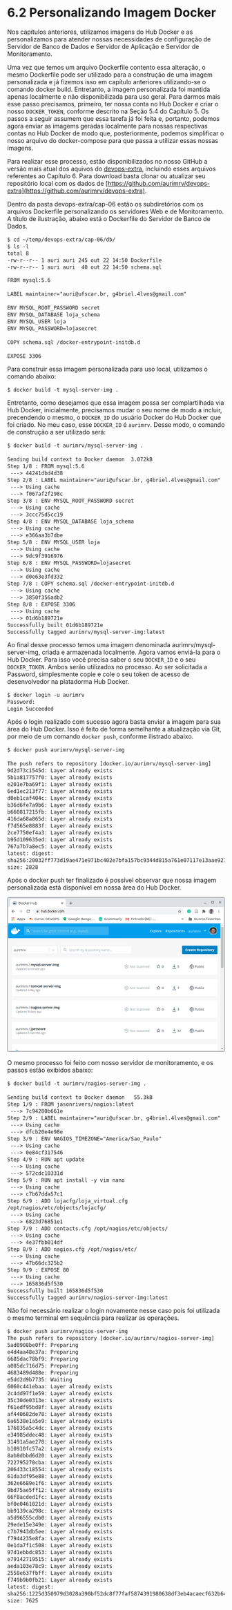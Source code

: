 # 6.2 Personalizando Imagem Docker

Nos capítulos anteriores, utilizamos imagens do Hub Docker e as personalizamos para atender nossas necessidades de configuração de Servidor de Banco de Dados e Servidor de Aplicação e Servidor de Monitoramento. 

Uma vez que temos um arquivo Dockerfile contento essa alteração, o mesmo Dockerfile pode ser utilizado para a construção de uma imagem personalizada e já fizemos isso em capítulo anteriores utilizando-se o comando docker build. Entretanto, a imagem personalizada foi mantida apenas localmente e não disponibilizada para uso geral. Para darmos mais esse passo precisamos, primeiro, ter nossa conta no Hub Docker e criar o nosso `DOCKER_TOKEN`, conforme descrito na Seção 5.4 do Capítulo 5. Os passos a seguir assumem que essa tarefa já foi feita e, portanto, podemos agora enviar as imagems geradas localmente para nossas respectivas contas no Hub Docker de modo que, posteriormente, podemos simplificar o nosso arquivo do docker-compose para que passa a utilizar essas nossas imagens.

Para realizar esse processo, estão disponibilizados no nosso GitHub a versão mais atual dos aquivos do [devops-extra,](https://github.com/aurimrv/devops-extra) incluindo esses arquivos referentes ao Capítulo 6. Para download basta clonar ou atualizar seu repositório local com os dados de [https://github.com/aurimrv/devops-extra](https://github.com/aurimrv/devops-extra).

Dentro da pasta devops-extra/cap-06 estão os subdiretórios com os arquivos Dockerfile personalizando os servidores Web e de Monitoramento. A título de ilustração, abaixo está o Dockerfile do Servidor de Banco de Dados.

```text
$ cd ~/temp/devops-extra/cap-06/db/
$ ls -l
total 8
-rw-r--r-- 1 auri auri 245 out 22 14:50 Dockerfile
-rw-r--r-- 1 auri auri  40 out 22 14:50 schema.sql
```

```text
FROM mysql:5.6

LABEL maintainer="auri@ufscar.br, g4briel.4lves@gmail.com"

ENV MYSQL_ROOT_PASSWORD secret
ENV MYSQL_DATABASE loja_schema
ENV MYSQL_USER loja
ENV MYSQL_PASSWORD=lojasecret

COPY schema.sql /docker-entrypoint-initdb.d

EXPOSE 3306
```

Para construir essa imagem personalizada para uso local, utilizamos o comando abaixo:

```text
$ docker build -t mysql-server-img .
```

Entretanto, como desejamos que essa imagem possa ser complartilhada via Hub Docker, inicialmente, precisamos mudar o seu nome de modo a incluir, precendendo o mesmo, o `DOCKER_ID` do usuário Docker do Hub Docker que foi criado. No meu caso, esse `DOCKER_ID` é `aurimrv`. Desse modo, o comando de construção a ser utilizado será:

```text
$ docker build -t aurimrv/mysql-server-img .

Sending build context to Docker daemon  3.072kB
Step 1/8 : FROM mysql:5.6
 ---> 44241dbd4d38
Step 2/8 : LABEL maintainer="auri@ufscar.br, g4briel.4lves@gmail.com"
 ---> Using cache
 ---> f067af2f298c
Step 3/8 : ENV MYSQL_ROOT_PASSWORD secret
 ---> Using cache
 ---> 3ccc75d5cc19
Step 4/8 : ENV MYSQL_DATABASE loja_schema
 ---> Using cache
 ---> e366aa3b7dbe
Step 5/8 : ENV MYSQL_USER loja
 ---> Using cache
 ---> 9dc9f3916976
Step 6/8 : ENV MYSQL_PASSWORD=lojasecret
 ---> Using cache
 ---> d0e63e3fd332
Step 7/8 : COPY schema.sql /docker-entrypoint-initdb.d
 ---> Using cache
 ---> 3850f356adb2
Step 8/8 : EXPOSE 3306
 ---> Using cache
 ---> 01d6b189721e
Successfully built 01d6b189721e
Successfully tagged aurimrv/mysql-server-img:latest

```

Ao final desse processo temos uma imagem denominada aurimrv/mysql-server-img, criada e armazenada localmente. Agora vamos enviá-la para o Hub Docker. Para isso você precisa saber o seu `DOCKER_ID` e o seu `DOCKER_TOKEN`. Ambos serão utilizados no processo. Ao ser solicitada a Password, simplesmente copie e cole o seu token de acesso de desenvolvedor na platadorma Hub Docker.

```text
$ docker login -u aurimrv
Password: 
Login Succeeded
```

Após o login realizado com sucesso agora basta enviar a imagem para sua área do Hub Docker. Isso é feito de forma semelhante a atualização via Git, por meio de um comando `docker push`, conforme ilistrado abaixo.

```text
$ docker push aurimrv/mysql-server-img

The push refers to repository [docker.io/aurimrv/mysql-server-img]
9d2d73c1545d: Layer already exists 
5b1a817757f0: Layer already exists 
e201e7ba69f1: Layer already exists 
6ed1ec213f77: Layer already exists 
d0eb1caf404c: Layer already exists 
b36d6fe7a9b6: Layer already exists 
b660817215fb: Layer already exists 
416da68a865d: Layer already exists 
f7d565e8883f: Layer already exists 
2ce7750ef4a3: Layer already exists 
b95d109635ed: Layer already exists 
767a7b7a8ec5: Layer already exists 
latest: digest: sha256:20032ff773d19ae471e971bc402e7bfa157bc9344d815a761e07117e13aae927 size: 2828
```

Após o docker push ter finalizado é possível observar que nossa imagem personalizada está disponível em nossa área do Hub Docker.

![](../.gitbook/assets/hub-docker-01.png)

O mesmo processo foi feito com nosso servidor de monitoramento, e os passos estão exibidos abaixo:

```text
$ docker build -t aurimrv/nagios-server-img .

Sending build context to Docker daemon   55.3kB
Step 1/9 : FROM jasonrivers/nagios:latest
 ---> 7c94280b661e
Step 2/9 : LABEL maintainer="auri@ufscar.br, g4briel.4lves@gmail.com"
 ---> Using cache
 ---> dfcb20e4e98e
Step 3/9 : ENV NAGIOS_TIMEZONE="America/Sao_Paulo"
 ---> Using cache
 ---> 0e84cf317546
Step 4/9 : RUN apt update
 ---> Using cache
 ---> 572cdc10331d
Step 5/9 : RUN apt install -y vim nano
 ---> Using cache
 ---> c7b67dda57c1
Step 6/9 : ADD lojacfg/loja_virtual.cfg /opt/nagios/etc/objects/lojacfg/
 ---> Using cache
 ---> 6823d76851e1
Step 7/9 : ADD contacts.cfg /opt/nagios/etc/objects/
 ---> Using cache
 ---> 4e37fbb014df
Step 8/9 : ADD nagios.cfg /opt/nagios/etc/
 ---> Using cache
 ---> 47b66dc325b2
Step 9/9 : EXPOSE 80
 ---> Using cache
 ---> 165836d5f530
Successfully built 165836d5f530
Successfully tagged aurimrv/nagios-server-img:latest

```

Não foi necessário realizar o login novamente nesse caso pois foi utilizada o mesmo terminal em sequência para realizar as operações.

```text
$ docker push aurimrv/nagios-server-img
The push refers to repository [docker.io/aurimrv/nagios-server-img]
5ad0908be0ff: Preparing 
e4d4aa48e37a: Preparing 
6685dac78bf9: Preparing 
a085dc716d75: Preparing 
4683489d488e: Preparing 
e5dd2d9b7735: Waiting 
6060c441ebaa: Layer already exists 
2c4dd97f1e59: Layer already exists 
35c30de0313e: Layer already exists 
f61edf95bd8f: Layer already exists 
af440682de78: Layer already exists 
6a6538e1a5e9: Layer already exists 
176835a5c4dc: Layer already exists 
e34985ddec48: Layer already exists 
31491a5ae278: Layer already exists 
b10910fc57a2: Layer already exists 
8ab8dbbd6d20: Layer already exists 
722795270cba: Layer already exists 
206433c18554: Layer already exists 
61da3df95e88: Layer already exists 
362e6689e1f6: Layer already exists 
9bd75ae5ff12: Layer already exists 
66f8acded1fc: Layer already exists 
bf0e0461021d: Layer already exists 
bb9139ca298c: Layer already exists 
a5d96555cdb0: Layer already exists 
29ede15e349e: Layer already exists 
c7b7943db5ee: Layer already exists 
f7944235e8fa: Layer already exists 
0e1da7f1c508: Layer already exists 
97d1ebbdc853: Layer already exists 
e79142719515: Layer already exists 
aeda103e78c9: Layer already exists 
2558e637fbff: Layer already exists 
f749b9b0fb21: Layer already exists 
latest: digest: sha256:1225d350979d3028a390bf52dc8f77faf5874391980638df3eb4acaecf632b64 size: 7625
```

